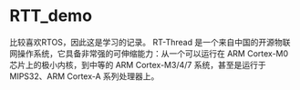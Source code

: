 # RTT_demo
比较喜欢RTOS，因此这是学习的记录。
RT-Thread 是一个来自中国的开源物联网操作系统，它具备非常强的可伸缩能力：从一个可以运行在 ARM Cortex-M0 芯片上的极小内核，到中等的 ARM Cortex-M3/4/7 系统，甚至是运行于 MIPS32、ARM Cortex-A 系列处理器上。


